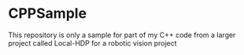 # CPPSample
This repository is only a sample for part of my C++ code from a larger project called Local-HDP for a robotic vision project
